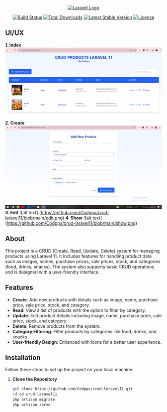<p align="center"><a href="https://laravel.com" target="_blank"><img src="https://raw.githubusercontent.com/laravel/art/master/logo-lockup/5%20SVG/2%20CMYK/1%20Full%20Color/laravel-logolockup-cmyk-red.svg" width="400" alt="Laravel Logo"></a></p>

<p align="center">
<a href="https://github.com/laravel/framework/actions"><img src="https://github.com/laravel/framework/workflows/tests/badge.svg" alt="Build Status"></a>
<a href="https://packagist.org/packages/laravel/framework"><img src="https://img.shields.io/packagist/dt/laravel/framework" alt="Total Downloads"></a>
<a href="https://packagist.org/packages/laravel/framework"><img src="https://img.shields.io/packagist/v/laravel/framework" alt="Latest Stable Version"></a>
<a href="https://packagist.org/packages/laravel/framework"><img src="https://img.shields.io/packagist/l/laravel/framework" alt="License"></a>
</p>

## UI/UX
**1. Index**
![alt text](https://github.com/Codpps/crud-laravel11/blob/main/Index.png)
**2. Create**
![alt text](https://github.com/Codpps/crud-laravel11/blob/main/create.png)
**3. Edit**
![alt text] (https://github.com/Codpps/crud-laravel11/blob/main/edit.png)
**4. Show**
![alt text] (https://github.com/Codpps/crud-laravel11/blob/main/show.png)

## About

This project is a CRUD (Create, Read, Update, Delete) system for managing products using Laravel 11. It includes features for handling product data such as images, names, purchase prices, sale prices, stock, and categories (food, drinks, snacks). The system also supports basic CRUD operations and is designed with a user-friendly interface.

## Features

- **Create**: Add new products with details such as image, name, purchase price, sale price, stock, and category.
- **Read**: View a list of products with the option to filter by category.
- **Update**: Edit product details including image, name, purchase price, sale price, stock, and category.
- **Delete**: Remove products from the system.
- **Category Filtering**: Filter products by categories like food, drinks, and snacks.
- **User-friendly Design**: Enhanced with icons for a better user experience.

## Installation

Follow these steps to set up the project on your local machine:

1. **Clone the Repository**

   ```bash
   git clone https://github.com/Codpps/crud-laravel11.git
   cd cd crud-laravel11
   php artisan migrate
   php artisan serve
   
